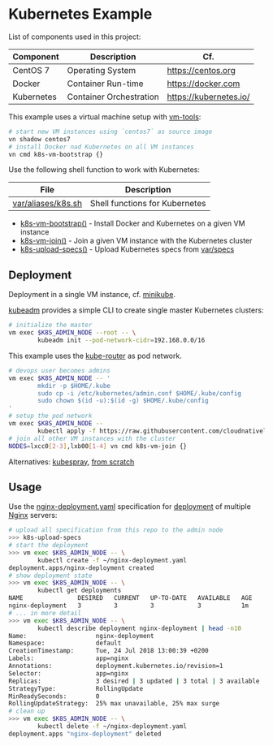 # Kubernetes Example

List of components used in this project:

Component  | Description                   | Cf.
-----------|-------------------------------|-----------------------
CentOS 7   | Operating System              | <https://centos.org>
Docker     | Container Run-time          | <https://docker.com>
Kubernetes | Container Orchestration       | <https://kubernetes.io/>

This example uses a virtual machine setup with [vm-tools][00]:

```bash
# start new VM instances using `centos7` as source image
vn shadow centos7
# install Docker nad Kubernetes on all VM instances
vn cmd k8s-vm-bootstrap {}
```

Use the following shell function to work with Kubernetes:

File                     | Description
-------------------------|-----------------
[var/aliases/k8s.sh][01] | Shell functions for Kubernetes

- [k8s-vm-bootstrap()][01] - Install Docker and Kubernetes on a given VM instance
- [k8s-vm-join()][01] - Join a given VM instance with the Kubernetes cluster
- [k8s-upload-specs()][01] - Upload Kubernetes specs from [var/specs](var/specs)

## Deployment

Deployment in a single VM instance, cf. [minikube](docs/minikube.md).

[kubeadm][06] provides a simple CLI to create single master Kubernetes clusters:

```bash
# initialize the master
vm exec $K8S_ADMIN_NODE --root -- \
        kubeadm init --pod-network-cidr=192.168.0.0/16
```

This example uses the [kube-router][02] as pod network.

```bash
# devops user becomes admins
vm exec $K8S_ADMIN_NODE -- '
        mkdir -p $HOME/.kube
        sudo cp -i /etc/kubernetes/admin.conf $HOME/.kube/config
        sudo chown $(id -u):$(id -g) $HOME/.kube/config
'
# setup the pod network
vm exec $K8S_ADMIN_NODE -- 
        kubectl apply -f https://raw.githubusercontent.com/cloudnativelabs/kube-router/master/daemonset/kubeadm-kuberouter.yaml
# join all other VM instances with the cluster
NODES=lxcc0[2-3],lxb00[1-4] vn cmd k8s-vm-join {}
```

Alternatives: [kubespray][07], [from scratch][08]

## Usage

Use the [nginx-deployment.yaml][10] specification for [deployment][05] of multiple [Nginx][11] servers:

```bash
# upload all specification from this repo to the admin node
>>> k8s-upload-specs
# start the deployment
>>> vm exec $K8S_ADMIN_NODE -- \
        kubectl create -f ~/nginx-deployment.yaml
deployment.apps/nginx-deployment created
# show deployment state
>>> vm exec $K8S_ADMIN_NODE -- \
        kubectl get deployments
NAME               DESIRED   CURRENT   UP-TO-DATE   AVAILABLE   AGE
nginx-deployment   3         3         3            3           1m
# ... in more detail
>>> vm exec $K8S_ADMIN_NODE -- \
        kubectl describe deployment nginx-deployment | head -n10
Name:                   nginx-deployment
Namespace:              default
CreationTimestamp:      Tue, 24 Jul 2018 13:00:39 +0200
Labels:                 app=nginx
Annotations:            deployment.kubernetes.io/revision=1
Selector:               app=nginx
Replicas:               3 desired | 3 updated | 3 total | 3 available | 0 unavailable
StrategyType:           RollingUpdate
MinReadySeconds:        0
RollingUpdateStrategy:  25% max unavailable, 25% max surge
# clean up
>>> vm exec $K8S_ADMIN_NODE -- \
        kubectl delete -f ~/nginx-deployment.yaml
deployment.apps "nginx-deployment" deleted
```

[00]: https://github.com/vpenso/vm-tools
[01]: var/aliases/k8s.sh
[02]: https://github.com/cloudnativelabs/kube-router/blob/master/docs/kubeadm.md
[03]: https://kubernetes.io/docs/concepts/workloads/pods/pod
[04]: https://kubernetes.io/docs/concepts/architecture/nodes
[05]: https://kubernetes.io/docs/concepts/workloads/controllers/deployment
[06]: https://kubernetes.io/docs/setup/independent/create-cluster-kubeadm "kubeadm documentation"
[07]: https://github.com/kubernetes-incubator/kubespray "kubespray on github"
[08]: https://kubernetes.io/docs/setup/scratch "kubernetes from scratch documentation"
[09]: https://github.com/kelseyhightower/kubernetes-the-hard-way "kubernetes the hard way"
[10]: var/specs/nginx-deployment.yaml
[11]: http://nginx.org/en/docs/
